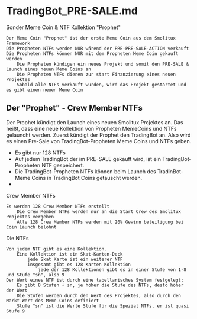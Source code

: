 # TradingBot_PRE-SALE.md


Sonder Meme Coin & NTF Kollektion "Prophet"

    Der Meme Coin "Prophet" ist der erste Meme Coin aus dem Smolitux Framework
    Die Propheten NTFs werden NUR wärend der PRE-PRE-SALE-ACTION verkauft
    Die Propheten NTFs können NUR mit dem Propheten Meme Coin gekauft werden
        Die Propheten kündigen ein neues Projekt und somit den PRE-SALE & Launch eines neuen Meme Coins an
        Die Propheten NTFs dienen zur start Finanzierung eines neuen Projektes
        Sobald alle NTFs verkauft wurden, wird das Projekt gestartet und es gibt einen neuen Meme Coin


## Der "Prophet" - Crew Member NTFs
Der Prophet kündigt den Launch eines neuen Smolitux Projektes an. Das heißt, dass eine neue Kollektion von Propheten MemeCoins und NTFs gelauncht werden.
Zuerst kündigt der Prophet den TradingBot an. Also wird es einen Pre-Sale von TradingBot-Propheten Meme Coins und NTFs geben. 
- Es gibt nur 128 NTFs
- Auf jedem TradingBot der im PRE-SALE gekauft wird, ist ein TradingBot-Propheten NTF gespeichert.
- Die TradingBot-Propheten NTFs können beim Launch des TradinBot-Meme Coins in TradingBot Coins getauscht werden.
- 

Crew Member NTFs

    Es werden 128 Crew Member NTFs erstellt
        Die Crew Member NTFs werden nur an die Start Crew des Smolitux Projektes vergeben
        Alle 128 Crew Member NTFs werden mit 20% Gewinn beteiligung bei Coin Launch belohnt

Die NTFs

    Von jedem NTF gibt es eine Kollektion.
        Eine Kollektion ist ein Skat-Karten-Deck
            jede Skat Karte ist ein weiterer NTF
            insgesamt gibt es 128 Karten Kollektion
                jede der 128 Kollektionen gibt es in einer Stufe von 1-8 und Stufe "sn", also 9
    Der Wert eines NTF ist durch eine tabellarisches System festgelegt:
        Es gibt 8 Stufen + sn, je höher die Stufe des NTFs, desto höher der Wert
        Die Stufen werden durch den Wert des Projektes, also durch den Markt-Wert des Meme-Coins definiert
        Stufe "sn" ist die Werte Stufe für die Spezial NTFs, er ist quasi Stufe 9


